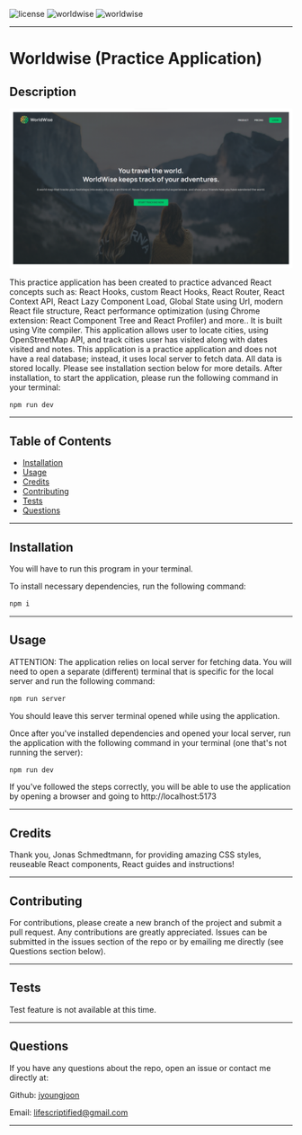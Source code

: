 ![license](https://img.shields.io/badge/license-ISC-blue.svg) ![worldwise](https://img.shields.io/github/languages/count/jyoungjoon/worldwise) ![worldwise](https://img.shields.io/github/languages/top/jyoungjoon/worldwise)

---

# Worldwise (Practice Application)

## Description

![Screenshot](./public/Screenshot.png)

This practice application has been created to practice advanced React concepts such as: React Hooks, custom React Hooks, React Router, React Context API, React Lazy Component Load, Global State using Url, modern React file structure, React performance optimization (using Chrome extension: React Component Tree and React Profiler) and more.. It is built using Vite compiler. This application allows user to locate cities, using OpenStreetMap API, and track cities user has visited along with dates visited and notes. This application is a practice application and does not have a real database; instead, it uses local server to fetch data. All data is stored locally. Please see installation section below for more details. After installation, to start the application, please run the following command in your terminal:

```bash
npm run dev
```

---

## Table of Contents

- [Installation](#installation)
- [Usage](#usage)
- [Credits](#credits)
- [Contributing](#contributing)
- [Tests](#tests)
- [Questions](#questions)

---

## Installation

You will have to run this program in your terminal.

To install necessary dependencies, run the following command:

```bash
npm i
```

---

## Usage

ATTENTION: The application relies on local server for fetching data. You will need to open a separate (different) terminal that is specific for the local server and run the following command:

```bash
npm run server
```

You should leave this server terminal opened while using the application.

Once after you've installed dependencies and opened your local server, run the application with the following command in your terminal (one that's not running the server):

```bash
npm run dev
```

If you've followed the steps correctly, you will be able to use the application by opening a browser and going to http://localhost:5173

---

## Credits

Thank you, Jonas Schmedtmann, for providing amazing CSS styles, reuseable React components, React guides and instructions!

---

## Contributing

For contributions, please create a new branch of the project and submit a pull request. Any contributions are greatly appreciated. Issues can be submitted in the issues section of the repo or by emailing me directly (see Questions section below).

---

## Tests

Test feature is not available at this time.

---

## Questions

If you have any questions about the repo, open an issue or contact me directly at:

Github: [jyoungjoon](https://github.com/jyoungjoon)

Email: lifescriptified@gmail.com

---
